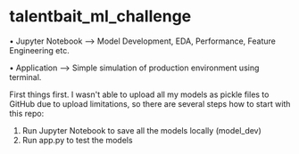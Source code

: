# talentbait_ml_challenge


• Jupyter Notebook --> Model Development, EDA, Performance, Feature Engineering etc.

• Application --> Simple simulation of production environment using terminal.

First things first. I wasn't able to upload all my models as pickle files to GitHub due to upload limitations, so there are several steps how to start with this repo:

1. Run Jupyter Notebook to save all the models locally (model_dev)
2. Run app.py to test the models
